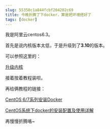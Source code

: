 ```yaml
---
slug: 55350c1a844fcbf204202c69
title: 今晚折腾了下docker，算是把环境搭好了
tags: [docker]
---
```


 我是阿里云centos6.3。 

首先是说内核版本太低，于是升级到了**3.10**的版本。 

可以参照这里的： 

[升级内核][0]

接着按着教程装呗。 

再给俩教程的链接： 

[CentOS 6/7系列安装Docker][1]

[CentOS系统下docker的安装配置及使用详解][2]

再慢慢折腾咯~ 

[0]: http://www.centoscn.com/image-text/install/2014/1128/4202.html
[1]: http://www.linuxidc.com/Linux/2014-08/105655.htm
[2]: http://www.server110.com/docker/201411/11105.html
